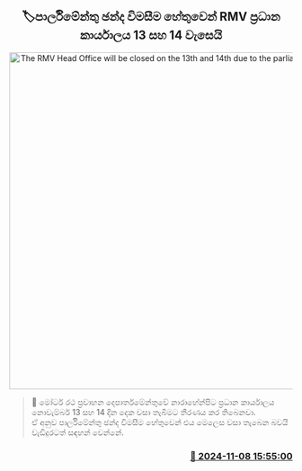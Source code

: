 <p align='center'><b><h2 align='center' title='The RMV Head Office will be closed on the 13th and 14th due to the parliamentary polls'>🏷පාර්ලිමේන්තු ඡන්ද විමසීම හේතුවෙන් RMV ප්‍රධාන කාර්යාලය 13 සහ 14 වැසෙයි</h2></b></p>
<p align='center'><img src='https://helakuru.sgp1.cdn.digitaloceanspaces.com/esana/images/lib/dept-motor-traffic-archived.jpg' width='600' alt='The RMV Head Office will be closed on the 13th and 14th due to the parliamentary polls'></p>

>📝 මෝටර් රථ ප්‍රවාහන දෙපාර්තමේන්තුවේ නාරාහේන්පිට ප්‍රධාන කාර්යාලය නොවැම්බර් 13 සහ 14 දින දෙක වසා තැබීමට තීරණය කර තිබෙනවා.<br>ඒ අනුව පාර්ලිමේන්තු ඡන්ද විමසීම හේතුවෙන් එය මෙලෙස වසා තැබෙන බවයි වැඩිදුරටත් සඳහන් වෙන්නේ. <br>

<h3 align='right'><a href='https://www.helakuru.lk/esana/p/104880/'>📅 2024-11-08 15:55:00</a></h3>
